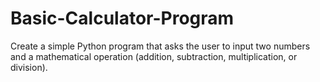 # Basic-Calculator-Program
Create a simple Python program that asks the user to input two numbers and a mathematical operation (addition, subtraction, multiplication, or division).
